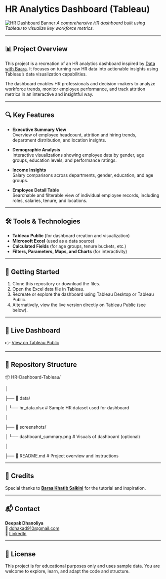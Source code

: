 # HR Analytics Dashboard (Tableau)

![HR Dashboard Banner](https://github.com/user-attachments/assets/a5bccd42-f1d6-4fc8-9648-2e8614890bce) 
*A comprehensive HR dashboard built using Tableau to visualize key workforce metrics.*

---

## 📊 Project Overview

This project is a recreation of an HR analytics dashboard inspired by [Data with Baara](https://www.youtube.com/@datawithbaara). It focuses on turning raw HR data into actionable insights using Tableau’s data visualization capabilities.

The dashboard enables HR professionals and decision-makers to analyze workforce trends, monitor employee performance, and track attrition metrics in an interactive and insightful way.

---

## 🔍 Key Features

- **Executive Summary View**  
  Overview of employee headcount, attrition and hiring trends, department distribution, and location insights.

- **Demographic Analysis**  
  Interactive visualizations showing employee data by gender, age groups, education levels, and performance ratings.

- **Income Insights**  
  Salary comparisons across departments, gender, education, and age groups.

- **Employee Detail Table**  
  Searchable and filterable view of individual employee records, including roles, salaries, tenure, and locations.

---

## 🛠️ Tools & Technologies

- **Tableau Public** (for dashboard creation and visualization)
- **Microsoft Excel** (used as a data source)
- **Calculated Fields** (for age groups, tenure buckets, etc.)
- **Filters, Parameters, Maps, and Charts** (for interactivity)

---

## 🚀 Getting Started

1. Clone this repository or download the files.
2. Open the Excel data file in Tableau.
3. Recreate or explore the dashboard using Tableau Desktop or Tableau Public.
4. Alternatively, view the live version directly on Tableau Public (see below).

---

## 🔗 Live Dashboard

👉 [View on Tableau Public](https://public.tableau.com/app/profile/deepak.dhanoliya/viz/HRDashboard_17429822855500/HRSummary)

---

## 📁 Repository Structure

📦 HR-Dashboard-Tableau/

│

├── 📁 data/

│ └── hr_data.xlsx # Sample HR dataset used for dashboard

│

├── 📁 screenshots/

│ └── dashboard_summary.png # Visuals of dashboard (optional)

│

├── 📄 README.md # Project overview and instructions


---

## 🙏 Credits

Special thanks to **[Baraa Khatib Salkini](https://www.linkedin.com/in/baraa-khatib-salkini/)** for the tutorial and inspiration.

---

## 📬 Contact

**Deepak Dhanoliya**  
📧 ddhakad910@gmail.com  
🔗 [LinkedIn](https://www.linkedin.com/in/deepakdhanoliya/)

---

## 📌 License

This project is for educational purposes only and uses sample data. You are welcome to explore, learn, and adapt the code and structure.

